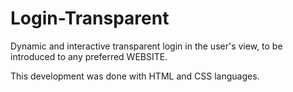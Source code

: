 # Login-Transparent
Dynamic and interactive transparent login in the user's view, to be introduced to any preferred WEBSITE.

This development was done with HTML and CSS languages.
